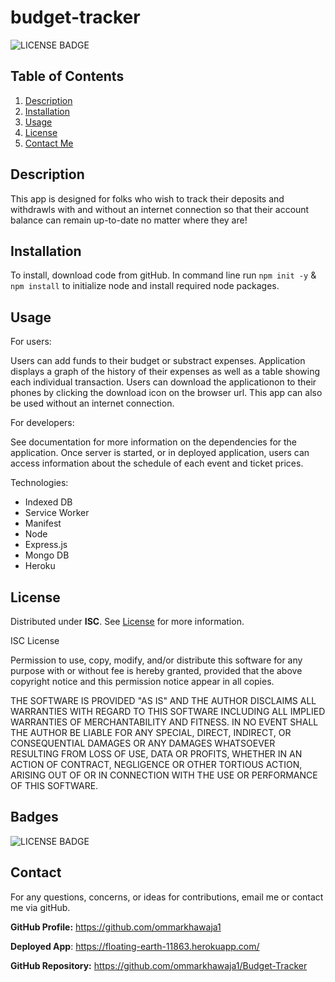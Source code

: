 # budget-tracker


![LICENSE BADGE](https://img.shields.io/badge/license-ISC-brightgreen?style=for-the-badge)

## Table of Contents

1. [Description](#description)
2. [Installation](#installation)
3. [Usage](#usage)
4. [License](#license)
5. [Contact Me](#contact)

## Description
This app is designed for folks who wish to track their deposits and withdrawls with and without an internet connection so that their account balance can remain up-to-date no matter where they are!


## Installation
To install, download code from gitHub. In command line run `npm init -y` & `npm install` to initialize node and install required node packages.


## Usage
For users:

Users can add funds to their budget or substract expenses. Application displays a graph of the history of their expenses as well as a table showing each individual transaction. Users can download the applicationon to their phones by clicking the download icon on the browser url. This app can also be used without an internet connection.

For developers:

See documentation for more information on the dependencies for the application. Once server is started, or in deployed application, users can access information about the schedule of each event and ticket prices.

Technologies:

- Indexed DB
- Service Worker
- Manifest
- Node
- Express.js
- Mongo DB
- Heroku
## License

Distributed under **ISC**. See [License](https://spdx.org/licenses/ISC.html) for more information.



ISC License

Permission to use, copy, modify, and/or distribute this software for any purpose with or without fee is hereby granted, provided that the above copyright notice and this permission notice appear in all copies.

THE SOFTWARE IS PROVIDED "AS IS" AND THE AUTHOR DISCLAIMS ALL WARRANTIES WITH REGARD TO THIS SOFTWARE INCLUDING ALL IMPLIED WARRANTIES OF MERCHANTABILITY AND FITNESS. IN NO EVENT SHALL THE AUTHOR BE LIABLE FOR ANY SPECIAL, DIRECT, INDIRECT, OR CONSEQUENTIAL DAMAGES OR ANY DAMAGES WHATSOEVER RESULTING FROM LOSS OF USE, DATA OR PROFITS, WHETHER IN AN ACTION OF CONTRACT, NEGLIGENCE OR OTHER TORTIOUS ACTION, ARISING OUT OF OR IN CONNECTION WITH THE USE OR PERFORMANCE OF THIS SOFTWARE.

## Badges

![LICENSE BADGE](https://img.shields.io/badge/license-ISC-brightgreen?style=for-the-badge)

## Contact

For any questions, concerns, or ideas for contributions, email me or contact me via gitHub.

**GitHub Profile:** <https://github.com/ommarkhawaja1>

**Deployed App**: <https://floating-earth-11863.herokuapp.com/>

**GitHub Repository:** <https://github.com/ommarkhawaja1/Budget-Tracker>
